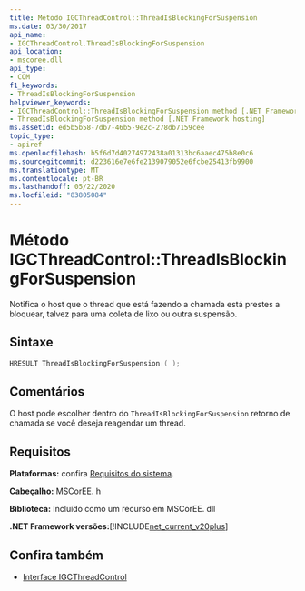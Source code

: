 ```yaml
---
title: Método IGCThreadControl::ThreadIsBlockingForSuspension
ms.date: 03/30/2017
api_name:
- IGCThreadControl.ThreadIsBlockingForSuspension
api_location:
- mscoree.dll
api_type:
- COM
f1_keywords:
- ThreadIsBlockingForSuspension
helpviewer_keywords:
- IGCThreadControl::ThreadIsBlockingForSuspension method [.NET Framework hosting]
- ThreadIsBlockingForSuspension method [.NET Framework hosting]
ms.assetid: ed5b5b58-7db7-46b5-9e2c-278db7159cee
topic_type:
- apiref
ms.openlocfilehash: b5f6d7d40274972438a01313bc6aaec475b8e0c6
ms.sourcegitcommit: d223616e7e6fe2139079052e6fcbe25413fb9900
ms.translationtype: MT
ms.contentlocale: pt-BR
ms.lasthandoff: 05/22/2020
ms.locfileid: "83805084"
---
```

# <a name="igcthreadcontrolthreadisblockingforsuspension-method"></a>Método IGCThreadControl::ThreadIsBlockingForSuspension
Notifica o host que o thread que está fazendo a chamada está prestes a bloquear, talvez para uma coleta de lixo ou outra suspensão.  
  
## <a name="syntax"></a>Sintaxe  
  
```cpp  
HRESULT ThreadIsBlockingForSuspension ( );  
```  
  
## <a name="remarks"></a>Comentários  
 O host pode escolher dentro do `ThreadIsBlockingForSuspension` retorno de chamada se você deseja reagendar um thread.  
  
## <a name="requirements"></a>Requisitos  
 **Plataformas:** confira [Requisitos do sistema](../../get-started/system-requirements.md).  
  
 **Cabeçalho:** MSCorEE. h  
  
 **Biblioteca:** Incluído como um recurso em MSCorEE. dll  
  
 **.NET Framework versões:**[!INCLUDE[net_current_v20plus](../../../../includes/net-current-v20plus-md.md)]  
  
## <a name="see-also"></a>Confira também

- [Interface IGCThreadControl](igcthreadcontrol-interface.md)
